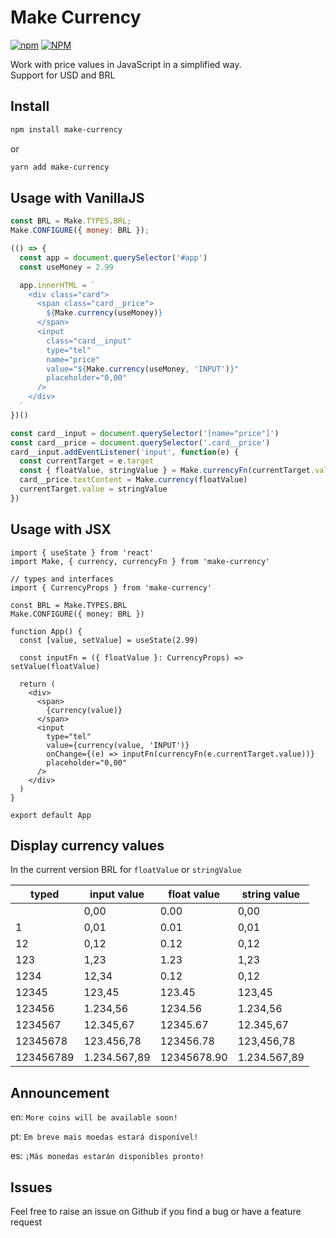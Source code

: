 # Make Currency

[![npm](https://img.shields.io/npm/v/make-currency)](https://www.npmjs.com/package/make-currency) [![NPM](https://img.shields.io/npm/l/make-currency)](https://www.npmjs.com/package/make-currency)

Work with price values in JavaScript in a simplified way.\
Support for USD and BRL

## Install
```sh
npm install make-currency
```
or
```sh
yarn add make-currency
```

## Usage with VanillaJS
```js
const BRL = Make.TYPES.BRL;
Make.CONFIGURE({ money: BRL });

(() => {
  const app = document.querySelector('#app')
  const useMoney = 2.99

  app.innerHTML = `
    <div class="card">
      <span class="card__price">
        ${Make.currency(useMoney)}
      </span>
      <input
        class="card__input"
        type="tel"
        name="price"
        value="${Make.currency(useMoney, 'INPUT')}"
        placeholder="0,00"
      />
    </div>
  `
})()

const card__input = document.querySelector('[name="price"]')
const card__price = document.querySelector('.card__price')
card__input.addEventListener('input', function(e) {
  const currentTarget = e.target
  const { floatValue, stringValue } = Make.currencyFn(currentTarget.value)
  card__price.textContent = Make.currency(floatValue)
  currentTarget.value = stringValue
})
```

## Usage with JSX
```tsx
import { useState } from 'react'
import Make, { currency, currencyFn } from 'make-currency'

// types and interfaces
import { CurrencyProps } from 'make-currency'

const BRL = Make.TYPES.BRL
Make.CONFIGURE({ money: BRL })

function App() {
  const [value, setValue] = useState(2.99)

  const inputFn = ({ floatValue }: CurrencyProps) => setValue(floatValue)

  return (
    <div>
      <span>
        {currency(value)}
      </span>
      <input
        type="tel"
        value={currency(value, 'INPUT')}
        onChange={(e) => inputFn(currencyFn(e.currentTarget.value))}
        placeholder="0,00"
      />
    </div>
  )
}

export default App
```

## Display currency values
In the current version BRL for `floatValue` or `stringValue`


| typed      	| input value   	| float value 	| string value  	|
|------------	|---------------	|-------------	|---------------	|
|            	| 0,00          	| 0.00        	| 0,00          	|
| 1          	| 0,01          	| 0.01        	| 0,01          	|
| 12         	| 0,12          	| 0.12        	| 0,12          	|
| 123        	| 1,23          	| 1.23        	| 1,23          	|
| 1234       	| 12,34          	| 0.12        	| 0,12          	|
| 12345      	| 123,45        	| 123.45      	| 123,45        	|
| 123456     	| 1.234,56      	| 1234.56     	| 1.234,56      	|
| 1234567    	| 12.345,67      	| 12345.67    	| 12.345,67      	|
| 12345678   	| 123.456,78    	| 123456.78   	| 123,456,78    	|
| 123456789 	| 1.234.567,89 	  | 12345678.90 	| 1.234.567,89  	|


## Announcement

en: `More coins will be available soon!`

pt: `Em breve mais moedas estará disponível!`

es: `¡Más monedas estarán disponibles pronto!`

## Issues

Feel free to raise an issue on Github if you find a bug or have a feature request
